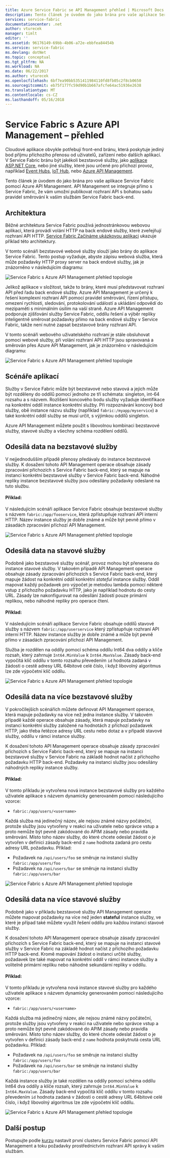 ```yaml
---
title: Azure Service Fabric se API Management přehled | Microsoft Docs
description: Tento článek je úvodem do jako brána pro vaše aplikace Service Fabric pomocí Azure API Management.
services: service-fabric
documentationcenter: .net
author: vturecek
manager: timlt
editor: ''
ms.assetid: 96176149-69bb-4b06-a72e-ebbfea84454b
ms.service: service-fabric
ms.devlang: dotNet
ms.topic: conceptual
ms.tgt_pltfrm: NA
ms.workload: NA
ms.date: 06/22/2017
ms.author: vturecek
ms.openlocfilehash: 6bf7ea90bb5351411984110fd8fb05c2f8cb0650
ms.sourcegitcommit: eb75f177fc59d90b1b667afcfe64ac51936e2638
ms.translationtype: MT
ms.contentlocale: cs-CZ
ms.lasthandoff: 05/16/2018
---
```

# <a name="service-fabric-with-azure-api-management-overview"></a>Service Fabric s Azure API Management – přehled

Cloudové aplikace obvykle potřebují front-end bránu, která poskytuje jediný bod příjmu příchozího přenosu od uživatelů, zařízení nebo dalších aplikací. V Service Fabric bránu být jakékoli bezstavové služby, jako [aplikace ASP.NET Core](service-fabric-reliable-services-communication-aspnetcore.md), nebo jiné služby, které jsou určené pro příchozí provoz, například [Event Hubs](https://docs.microsoft.com/azure/event-hubs/), [IoT Hub](https://docs.microsoft.com/azure/iot-hub/), nebo [Azure API Management](https://docs.microsoft.com/azure/api-management/).

Tento článek je úvodem do jako brána pro vaše aplikace Service Fabric pomocí Azure API Management. API Management se integruje přímo s Service Fabric, že vám umožní publikovat rozhraní API s bohatou sadu pravidel směrování k vašim službám Service Fabric back-end. 

## <a name="architecture"></a>Architektura
Běžné architektura Service Fabric používá jednostránkovou webovou aplikaci, která provádí volání HTTP na back endové služby, které zveřejňují rozhraní API HTTP. [Service Fabric Začínáme ukázkovou aplikaci](https://github.com/Azure-Samples/service-fabric-dotnet-getting-started) ukazuje příklad této architektury.

V tomto scénáři bezstavové webové služby slouží jako brány do aplikace Service Fabric. Tento postup vyžaduje, abyste zápisu webová služba, která může požadavky HTTP proxy server na back endové služby, jak je znázorněno v následujícím diagramu:

![Service Fabric s Azure API Management přehled topologie][sf-web-app-stateless-gateway]

Jelikož aplikace v složitost, takže to brány, které musí představovat rozhraní API před řadu back endové služby. Azure API Management je určený k řešení komplexní rozhraní API pomocí pravidel směrování, řízení přístupu, omezení rychlosti, sledování, protokolování událostí a ukládání odpovědí do mezipaměti s minimálním úsilím na vaší straně. Azure API Management podporuje zjišťování služby Service Fabric, oddílu řešení a výběr repliky inteligentně směrovat požadavky přímo na back endové služby v Service Fabric, takže není nutné zapsat bezstavové brány rozhraní API. 

V tomto scénáři webového uživatelského rozhraní je stále obsluhovat pomocí webové služby, při volání rozhraní API HTTP jsou spravovaná a směrován přes Azure API Management, jak je znázorněno v následujícím diagramu:

![Service Fabric s Azure API Management přehled topologie][sf-apim-web-app]

## <a name="application-scenarios"></a>Scénáře aplikací

Služby v Service Fabric může být bezstavové nebo stavová a jejich může být rozděleny do oddílů pomocí jednoho ze tří schémata: singleton, int-64 rozsahu a s názvem. Rozlišení koncového bodu služby vyžaduje identifikace na konkrétní oddíl instance konkrétní služby. Při rozpoznávání koncový bod služby, obě instance názvu služby (například `fabric:/myapp/myservice`) a také konkrétní oddíl služby se musí určit, s výjimkou oddílů singleton.

Azure API Management můžete použít s libovolnou kombinaci bezstavové služby, stavové služby a všechny schéma rozdělení oddílů.

## <a name="send-traffic-to-a-stateless-service"></a>Odesílá data na bezstavové služby

V nejjednodušším případě přenosy předávaly do instance bezstavové služby. K dosažení tohoto API Management operace obsahuje zásady zpracování příchozích s Service Fabric back-end, který se mapuje na instanci konkrétní bezstavové služby v Service Fabric back-end. Náhodné repliky instance bezstavové služby jsou odesílány požadavky odeslané na tuto službu.

#### <a name="example"></a>Příklad:
V následujícím scénáři aplikace Service Fabric obsahuje bezstavové služby s názvem `fabric:/app/fooservice`, která zpřístupňuje rozhraní API interní HTTP. Název instance služby je dobře známé a může být pevně přímo v zásadách zpracování příchozí API Management. 

![Service Fabric s Azure API Management přehled topologie][sf-apim-static-stateless]

## <a name="send-traffic-to-a-stateful-service"></a>Odesílá data na stavové služby

Podobně jako bezstavové služby scénář, provoz mohou být přenesena do instance stavové služby. V takovém případě API Management operace obsahuje zásady zpracování příchozích s Service Fabric back-end, který mapuje žádost na konkrétní oddíl konkrétní *stateful* instance služby. Oddíl mapovat každý požadavek pro výpočet je metodou lambda pomocí některé vstup z příchozího požadavku HTTP, jako je například hodnotu do cesty URL. Zásady lze nakonfigurovat na odesílání žádostí pouze primární replikou, nebo náhodné repliky pro operace čtení.

#### <a name="example"></a>Příklad:

V následujícím scénáři aplikace Service Fabric obsahuje oddílů stavové služby s názvem `fabric:/app/userservice` který zpřístupňuje rozhraní API interní HTTP. Název instance služby je dobře známé a může být pevně přímo v zásadách zpracování příchozí API Management.  

Služba je rozdělen na oddíly pomocí schéma oddílu Int64 dva oddíly a klíče rozsah, který zahrnuje `Int64.MinValue` k `Int64.MaxValue`. Zásady back-end vypočítá klíč oddílu v tomto rozsahu převedením `id` hodnota zadaná v žádosti o cestě adresy URL 64bitové celé číslo, i když libovolný algoritmus lze zde výpočetní klíč oddílu. 

![Service Fabric s Azure API Management přehled topologie][sf-apim-static-stateful]

## <a name="send-traffic-to-multiple-stateless-services"></a>Odesílá data na více bezstavové služby

V pokročilejších scénářích můžete definovat API Management operace, která mapuje požadavky na více než jedna instance služby. V takovém případě každé operace obsahuje zásady, která mapuje požadavky na instanci konkrétní služby založené na hodnotách z příchozí požadavek HTTP, jako třeba řetězce adresy URL cestu nebo dotaz a v případě stavové služby, oddílu v rámci instance služby. 

K dosažení tohoto API Management operace obsahuje zásady zpracování příchozích s Service Fabric back-end, který se mapuje na instanci bezstavové služby v Service Fabric na základě hodnot načíst z příchozího požadavku HTTP back-end. Požadavky na instanci služby jsou odesílány náhodných repliky instance služby.

#### <a name="example"></a>Příklad:

V tomto příkladu je vytvořena nová instance bezstavové služby pro každého uživatele aplikace s názvem dynamicky generovaném pomocí následujícího vzorce:
 
 - `fabric:/app/users/<username>`

 Každá služba má jedinečný název, ale nejsou známé názvy počáteční, protože služby jsou vytvořeny v reakci na uživatele nebo správce vstup a proto nemůže být pevně zakódované do APIM zásady nebo pravidla směrování. Místo toho název služby, do které chcete odeslat žádost o je vytvořen v definici zásady back-end z `name` hodnota zadaná pro cestu adresy URL požadavku. Příklad:

  - Požadavek na `/api/users/foo` se směruje na instanci služby `fabric:/app/users/foo`
  - Požadavek na `/api/users/bar` se směruje na instanci služby `fabric:/app/users/bar`

![Service Fabric s Azure API Management přehled topologie][sf-apim-dynamic-stateless]

## <a name="send-traffic-to-multiple-stateful-services"></a>Odesílá data na více stavové služby

Podobně jako v příkladu bezstavové služby API Management operace můžete mapovat požadavky na více než jeden **stateful** instance služby, ve které je případ také můžete využít řešení oddílu pro každou instanci stavové služby.

K dosažení tohoto API Management operace obsahuje zásady zpracování příchozích s Service Fabric back-end, který se mapuje na instanci stavové služby v Service Fabric na základě hodnot načíst z příchozího požadavku HTTP back-end. Kromě mapování žádost o instanci určité služby, požadavek lze také mapovat na konkrétní oddíl v rámci instance služby a volitelně primární repliku nebo náhodné sekundární repliky v oddílu.

#### <a name="example"></a>Příklad:

V tomto příkladu je vytvořena nová instance stavové služby pro každého uživatele aplikace s názvem dynamicky generovaném pomocí následujícího vzorce:
 
 - `fabric:/app/users/<username>`

 Každá služba má jedinečný název, ale nejsou známé názvy počáteční, protože služby jsou vytvořeny v reakci na uživatele nebo správce vstup a proto nemůže být pevně zakódované do APIM zásady nebo pravidla směrování. Místo toho název služby, do které chcete odeslat žádost o je vytvořen v definici zásady back-end z `name` hodnota poskytnutá cesta URL požadavku. Příklad:

  - Požadavek na `/api/users/foo` se směruje na instanci služby `fabric:/app/users/foo`
  - Požadavek na `/api/users/bar` se směruje na instanci služby `fabric:/app/users/bar`

Každá instance služby je také rozdělen na oddíly pomocí schéma oddílu Int64 dva oddíly a klíče rozsah, který zahrnuje `Int64.MinValue` k `Int64.MaxValue`. Zásady back-end vypočítá klíč oddílu v tomto rozsahu převedením `id` hodnota zadaná v žádosti o cestě adresy URL 64bitové celé číslo, i když libovolný algoritmus lze zde výpočetní klíč oddílu. 

![Service Fabric s Azure API Management přehled topologie][sf-apim-dynamic-stateful]

## <a name="next-steps"></a>Další postup

Postupujte podle [kurzu](service-fabric-tutorial-deploy-api-management.md) nastavit první clusteru Service Fabric pomocí API Management a toku požadavky prostřednictvím rozhraní API správy k vašim službám.

<!-- links -->

<!-- pics -->
[sf-apim-web-app]: ./media/service-fabric-api-management-overview/sf-apim-web-app.png
[sf-web-app-stateless-gateway]: ./media/service-fabric-api-management-overview/sf-web-app-stateless-gateway.png
[sf-apim-static-stateless]: ./media/service-fabric-api-management-overview/sf-apim-static-stateless.png
[sf-apim-static-stateful]: ./media/service-fabric-api-management-overview/sf-apim-static-stateful.png
[sf-apim-dynamic-stateless]: ./media/service-fabric-api-management-overview/sf-apim-dynamic-stateless.png
[sf-apim-dynamic-stateful]: ./media/service-fabric-api-management-overview/sf-apim-dynamic-stateful.png